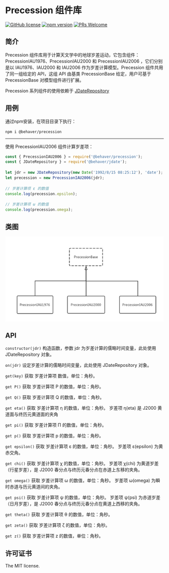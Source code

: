 # Precession 组件库

[![GitHub license](https://img.shields.io/badge/license-MIT-brightgreen.svg)](#) [![npm version](https://img.shields.io/npm/v/react.svg?style=flat)](https://www.npmjs.com/package/@behaver/precession) [![PRs Welcome](https://img.shields.io/badge/PRs-welcome-brightgreen.svg)](#)

## 简介

Precession 组件库用于计算天文学中的地球岁差运动，它包含组件：PrecessionIAU1976、PrecessionIAU2000 和 PrecessionIAU2006 ，它们分别是以 IAU1976、IAU2000 和 IAU2006 作为岁差计算模型。Precession 组件共用了同一组给定的 API，这组 API 由基类 PrecessionBase 给定，用户可基于 PrecessionBase 对模型组件进行扩展。

Precession 系列组件的使用依赖于 [JDateRepository](https://github.com/behaver/jdate/blob/master/doc/JDateRepository.md)

## 用例

通过npm安装，在项目目录下执行：

`npm i @behaver/precession`

---

使用 PrecessionIAU2006 组件计算岁差项：

```js
const { PrecessionIAU2006 } = require('@behaver/precession');
const { JDateRepository } = require('@behaver/jdate');

let jdr = new JDateRepository(new Date('1992/8/15 08:25:12'), 'date');
let precession = new PrecessionIAU2006(jdr);

// 岁差计算项 ε 的数值
console.log(precession.epsilon);

// 岁差计算项 ω 的数值
console.log(precession.omega);
```

## 类图

![Precession 类图](./doc/img/Precession.png)

## API

`constructor(jdr)`
构造函数，参数 jdr 为岁差计算的儒略时间变量，此处使用 JDateRepository 对象。

`on(jdr)`
设定岁差计算的儒略时间变量，此处使用 JDateRepository 对象。

`get(key)`
获取 岁差计算项 数值，单位：角秒。

`get P()`
获取 岁差计算项 Ρ 的数值，单位：角秒。

`get Q()`
获取 岁差计算项 Q 的数值，单位：角秒。

`get eta()`
获取 岁差计算项 η 的数值，单位：角秒。
岁差项 η(eta) 是 J2000 黄道面与终历元黄道面的夹角

`get pi()`
获取 岁差计算项 Π 的数值，单位：角秒。

`get p()`
获取 岁差计算项 p 的数值，单位：角秒。

`get epsilon()`
获取 岁差计算项 ε 的数值，单位：角秒。
岁差项 ε(epsilon) 为黄赤交角。

`get chi()`
获取 岁差计算项 χ 的数值，单位：角秒。
岁差项 χ(chi) 为黄道岁差（行星岁差），是 J2000 春分点与终历元春分点在赤道上东移的夹角。

`get omega()`
获取 岁差计算项 ω 的数值，单位：角秒。
岁差项 ω(omega) 为瞬时赤道与历元黄道间的夹角。

`get psi()`
获取 岁差计算项 ψ 的数值，单位：角秒。
岁差项 ψ(psi) 为赤道岁差（日月岁差），是 J2000 春分点与终历元春分点在黄道上西移的夹角。

`get theta()`
获取 岁差计算项 θ 的数值，单位：角秒。

`get zeta()`
获取 岁差计算项 ζ 的数值，单位：角秒。

`get z()`
获取 岁差计算项 z 的数值，单位：角秒。

## 许可证书

The MIT license.